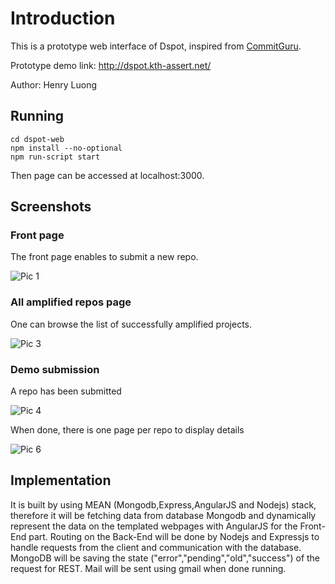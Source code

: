 # Introduction

This is a prototype web interface of Dspot, inspired from [CommitGuru](http://commit.guru/).

Prototype demo link: <http://dspot.kth-assert.net/>

Author: Henry Luong

## Running

```
cd dspot-web
npm install --no-optional
npm run-script start
```

Then page can be accessed at localhost:3000.


## Screenshots

### Front page

The front page enables to submit a new repo.

![Pic 1](https://github.com/Tailp/dspot/blob/web/dspot-web/screenshots/pic1.png)

### All amplified repos page

One can browse the list of successfully amplified projects.

![Pic 3](https://github.com/Tailp/dspot/blob/web/dspot-web/screenshots/pic2.png)

### Demo submission

A repo has been submitted

![Pic 4](https://github.com/Tailp/dspot/blob/web/dspot-web/screenshots/pic3.png)

When done, there is one page per repo to display details

![Pic 6](https://github.com/Tailp/dspot/blob/web/dspot-web/screenshots/pic4.png)

## Implementation

It is built by using MEAN (Mongodb,Express,AngularJS and Nodejs) stack, therefore it will be fetching data from database Mongodb and dynamically represent the data on the templated webpages with AngularJS for the Front-End part. Routing on the Back-End will be done by Nodejs and Expressjs to handle requests from the client and communication with the database.
MongoDB will be saving the state ("error","pending","old","success") of the request for REST. Mail will be sent using gmail when done running.

